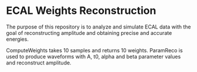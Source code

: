 # ECAL Weights Reconstruction

The purpose of this repository is to analyze and simulate ECAL data with the goal of reconstructing amplitude and obtaining precise and accurate energies.

ComputeWeights takes 10 samples and returns 10 weights. ParamReco is used to produce waveforms with A, t0, alpha and beta parameter values and reconstruct amplitude. 

